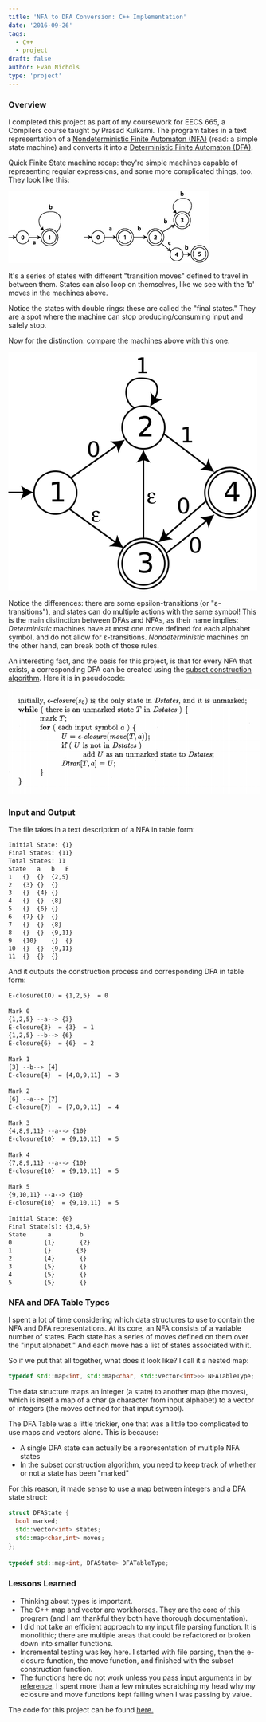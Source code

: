 ```yaml
---
title: 'NFA to DFA Conversion: C++ Implementation'
date: '2016-09-26'
tags:
  - C++
  - project
draft: false
author: Evan Nichols
type: 'project'
---
```


### Overview

I completed this project as part of my coursework for EECS 665, a Compilers course taught by Prasad Kulkarni. The program takes in a text representation of a [Nondeterministic Finite Automaton (NFA)](https://en.wikipedia.org/wiki/Nondeterministic_finite_automaton) (read: a simple state machine) and converts it into a [Deterministic Finite Automaton (DFA)](https://en.wikipedia.org/wiki/Deterministic_finite_automaton).

Quick Finite State machine recap: they're simple machines capable of representing regular expressions, and some more complicated things, too. They look like this:

![](dfa-examples.png)

It's a series of states with different "transition moves" defined to travel in between them. States can also loop on themselves, like we see with the 'b' moves in the machines above.

Notice the states with double rings: these are called the "final states." They are a spot where the machine can stop producing/consuming input and safely stop.

Now for the distinction: compare the machines above with this one:

![](nfa.png)

Notice the differences: there are some epsilon-transitions (or "ε-transitions"), and states can do multiple actions with the same symbol! This is the main distinction between DFAs and NFAs, as their name implies: _Deterministic_ machines have at most one move defined for each alphabet symbol, and do not allow for ε-transitions. _Nondeterministic_ machines on the other hand, can break both of those rules.

An interesting fact, and the basis for this project, is that for every NFA that exists, a corresponding DFA can be created using the [subset construction algorithm](https://en.wikipedia.org/wiki/Powerset_construction). Here it is in pseudocode:

![](subsetconst.png)

### Input and Output

The file takes in a text description of a NFA in table form:

```
Initial State: {1}
Final States: {11}
Total States: 11
State	a	b	E
1	{}	{}	{2,5}
2	{3}	{}	{}
3	{}	{4}	{}
4	{}	{}	{8}
5	{}	{6}	{}
6	{7}	{}	{}
7	{}	{}	{8}
8	{}	{}	{9,11}
9	{10}	{}	{}
10	{}	{}	{9,11}
11	{}	{}	{}
```

And it outputs the construction process and corresponding DFA in table form:

```
E-closure(IO) = {1,2,5}  = 0

Mark 0
{1,2,5} --a--> {3}
E-closure{3}  = {3}  = 1
{1,2,5} --b--> {6}
E-closure{6}  = {6}  = 2

Mark 1
{3} --b--> {4}
E-closure{4}  = {4,8,9,11}  = 3

Mark 2
{6} --a--> {7}
E-closure{7}  = {7,8,9,11}  = 4

Mark 3
{4,8,9,11} --a--> {10}
E-closure{10}  = {9,10,11}  = 5

Mark 4
{7,8,9,11} --a--> {10}
E-closure{10}  = {9,10,11}  = 5

Mark 5
{9,10,11} --a--> {10}
E-closure{10}  = {9,10,11}  = 5

Initial State: {0}
Final State(s): {3,4,5}
State      a        b
0         {1}       {2}
1         {}       {3}
2         {4}       {}
3         {5}       {}
4         {5}       {}
5         {5}       {}
```

### NFA and DFA Table Types

I spent a lot of time considering which data structures to use to contain the NFA and DFA representations. At its core, an NFA consists of a variable number of states. Each state has a series of moves defined on them over the "input alphabet." And each move has a list of states associated with it.

So if we put that all together, what does it look like? I call it a nested map:

```cpp
typedef std::map<int, std::map<char, std::vector<int>>> NFATableType;
```

The data structure maps an integer (a state) to another map (the moves), which is itself a map of a char (a character from input alphabet) to a vector of integers (the moves defined for that input symbol).

The DFA Table was a little trickier, one that was a little too complicated to use maps and vectors alone. This is because:

- A single DFA state can actually be a representation of multiple NFA states
- In the subset construction algorithm, you need to keep track of whether or not a state has been "marked"

For this reason, it made sense to use a map between integers and a DFA state struct:

```cpp
struct DFAState {
  bool marked;
  std::vector<int> states;
  std::map<char,int> moves;
};

typedef std::map<int, DFAState> DFATableType;
```

### Lessons Learned

- Thinking about types is important.
- The C++ map and vector are workhorses. They are the core of this program (and I am thankful they both have thorough documentation).
- I did not take an efficient approach to my input file parsing function. It is monolithic; there are multiple areas that could be refactored or broken down into smaller functions.
- Incremental testing was key here. I started with file parsing, then the e-closure function, the move function, and finished with the subset construction function.
- The functions here do not work unless you [pass input arguments in by reference](http://stackoverflow.com/questions/19827119/c-argument-passing-passed-by-reference). I spent more than a few minutes scratching my head why my eclosure and move functions kept failing when I was passing by value.

The code for this project can be found [here.](https://github.com/e-nichols/NFA2DFA)
